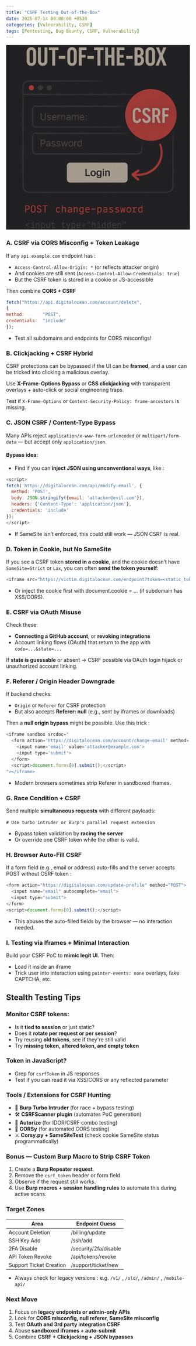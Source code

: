 ```yaml
---
title: "CSRF Testing Out-of-the-Box"
date: 2025-07-14 00:00:00 +0530
categories: [Vulnerability, CSRF]
tags: [Pentesting, Bug Bounty, CSRF, Vulnerability]
---
```


![Alt Text](/img/csrf-out.png)

### A. CSRF via CORS Misconfig + Token Leakage

If any `api.example.com` endpoint has :

-   `Access-Control-Allow-Origin: *` (or reflects attacker origin)
-   And cookies are still sent (`Access-Control-Allow-Credentials: true`)
-   But the CSRF token is stored in a cookie or JS-accessible

Then combine **CORS + CSRF**
```js
fetch("https://api.digitalocean.com/account/delete",  
{
method:  	  "POST",  
credentials:  "include"  
});
```
- Test all subdomains and endpoints for CORS misconfigs!

###  B. **Clickjacking + CSRF Hybrid**

CSRF protections can be bypassed if the UI can be **framed**, and a user can be tricked into clicking a malicious overlay.

Use **X-Frame-Options Bypass** or **CSS clickjacking** with transparent overlays + auto-click or social engineering traps.

Test if `X-Frame-Options` or `Content-Security-Policy: frame-ancestors` is missing.

### C. **JSON CSRF / Content-Type Bypass**

Many APIs reject `application/x-www-form-urlencoded` or `multipart/form-data` — but accept only `application/json`.

#### Bypass idea:
-   Find if you can **inject JSON using unconventional ways**, like :
```js
<script>
fetch('https://digitalocean.com/api/modify-email', {
  method: 'POST',
  body: JSON.stringify({email: 'attacker@evil.com'}),
  headers: {'Content-Type': 'application/json'},
  credentials: 'include'
});
</script>
```
- If SameSite isn’t enforced, this could still work — JSON CSRF is real.

### D. **Token in Cookie, but No SameSite**

If you see a CSRF token **stored in a cookie**, and the cookie doesn’t have `SameSite=Strict` or `Lax`, you can often **send the token yourself**:
```js
<iframe src="https://victim.digitalocean.com/endpoint?token=<static_token>" />
```
- Or inject the cookie first with document.cookie = ... (if subdomain has XSS/CORS).

### E. **CSRF via OAuth Misuse**

Check these:

-   **Connecting a GitHub account**, or **revoking integrations**
-   Account linking flows (OAuth) that return to the app with `code=...&state=...`

If **state is guessable** or absent → CSRF possible via OAuth login hijack or unauthorized account linking.

### F. **Referer / Origin Header Downgrade**

If backend checks:

-   `Origin` or `Referer` for CSRF protection
-   But also accepts **Referer: null** (e.g., sent by iframes or downloads)

Then a **null origin bypass** might be possible. Use this trick :
```js
<iframe sandbox srcdoc="
  <form action='https://digitalocean.com/account/change-email' method='POST'>
    <input name='email' value='attacker@example.com'>
    <input type='submit'>
  </form>
  <script>document.forms[0].submit();</script>
"></iframe>
```
- Modern browsers sometimes strip Referer in sandboxed iframes.

### G. **Race Condition + CSRF**

Send multiple **simultaneous requests** with different payloads:

`# Use turbo intruder or Burp's parallel request extension`

-   Bypass token validation by **racing the server**
-   Or override one CSRF token while the other is valid.

### H. **Browser Auto-Fill CSRF**

If a form field (e.g., email or address) auto-fills and the server accepts POST without CSRF token :
```js
<form action="https://digitalocean.com/update-profile" method="POST">
  <input name="email" autocomplete="email">
  <input type="submit">
</form>
<script>document.forms[0].submit();</script>
```
- This abuses the auto-filled fields by the browser — no interaction needed.

### I. **Testing via Iframes + Minimal Interaction**

Build your CSRF PoC to **mimic legit UI**. Then:

-   Load it inside an iframe
-   Trick user into interaction using `pointer-events: none` overlays, fake CAPTCHA, etc.

##  Stealth Testing Tips
### Monitor CSRF tokens:

-   Is it **tied to session** or just static?
-   Does it **rotate per request or per session**?
-   Try reusing **old tokens**, see if they're still valid
-   Try **missing token, altered token, and empty token**

### Token in JavaScript?

-   Grep for `csrfToken` in JS responses
-   Test if you can read it via XSS/CORS or any reflected parameter

###  Tools / Extensions for CSRF Hunting

-   🧬 **Burp Turbo Intruder** (for race + bypass testing)
-   🛠 **CSRFScanner plugin** (automates PoC generation)
-   🧪 **Autorize** (for IDOR/CSRF combo testing)
-   🔬 **CORSy** (for automated CORS testing)
-   ⚔️ **Corsy.py + SameSiteTest** (check cookie SameSite status programmatically)

### Bonus — Custom Burp Macro to Strip CSRF Token

1.  Create a **Burp Repeater request**.
2.  Remove the `csrf_token` header or form field.
3.  Observe if the request still works.
4.  Use **Burp macros + session handling rules** to automate this during active scans.

### Target Zones
|Area | Endpoint Guess |
|--|--|
| Account Deletion | /billing/update  |
| SSH Key Add | /ssh/add|
| 2FA Disable | /security/2fa/disable |
| API Token Revoke | /api/tokens/revoke |
| Support Ticket Creation | /support/ticket/new |
- Always check for legacy versions : e.g. `/v1/` , `/old/`, `/admin/` , `/mobile-api/`

### Next Move

1.  Focus on **legacy endpoints or admin-only APIs**
2.  Look for **CORS misconfig, null referer, SameSite misconfig**
3.  Test **OAuth and 3rd party integration CSRF**
4.  Abuse **sandboxed iframes + auto-submit**
5.  Combine **CSRF + Clickjacking + JSON bypasses**



